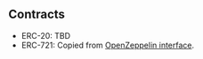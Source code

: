 ## Contracts

- ERC-20: TBD
- ERC-721: Copied from [OpenZeppelin interface](https://github.com/OpenZeppelin/openzeppelin-contracts/blob/master/contracts/token/ERC721/IERC721.sol).